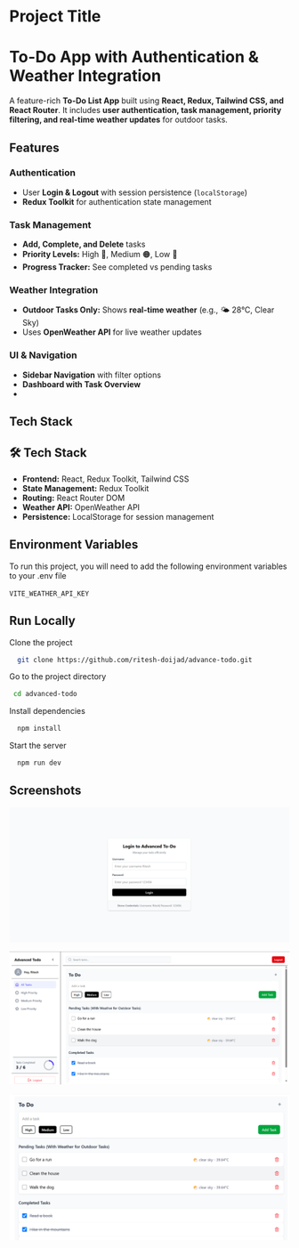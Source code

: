 
# Project Title

#  To-Do App with Authentication & Weather Integration 

A feature-rich **To-Do List App** built using **React, Redux, Tailwind CSS, and React Router**. It includes **user authentication, task management, priority filtering, and real-time weather updates** for outdoor tasks.



## Features

###  **Authentication**
- User **Login & Logout** with session persistence (`localStorage`)
- **Redux Toolkit** for authentication state management

###  **Task Management**
- **Add, Complete, and Delete** tasks  
- **Priority Levels:** High 🔴, Medium 🟠, Low 🔵  
- **Progress Tracker:** See completed vs pending tasks

###  **Weather Integration**
- **Outdoor Tasks Only:** Shows **real-time weather** (e.g., 🌤 28°C, Clear Sky)
- Uses **OpenWeather API** for live weather updates

###  **UI & Navigation**
- **Sidebar Navigation** with filter options  
- **Dashboard with Task Overview**
- 


## Tech Stack

## 🛠️ **Tech Stack**
- **Frontend:** React, Redux Toolkit, Tailwind CSS
- **State Management:** Redux Toolkit
- **Routing:** React Router DOM
- **Weather API:** OpenWeather API
- **Persistence:** LocalStorage for session management



## Environment Variables

To run this project, you will need to add the following environment variables to your .env file

`VITE_WEATHER_API_KEY`




## Run Locally

Clone the project

```bash
  git clone https://github.com/ritesh-doijad/advance-todo.git
```

Go to the project directory

```bash
 cd advanced-todo     
```

Install dependencies

```bash
  npm install
```

Start the server

```bash
  npm run dev
```


## Screenshots

![Login Page](./screenshots/login.png)

![Dashboard](./screenshots/dashboard.png)

![Weather Integration](./screenshots/weather.png)

